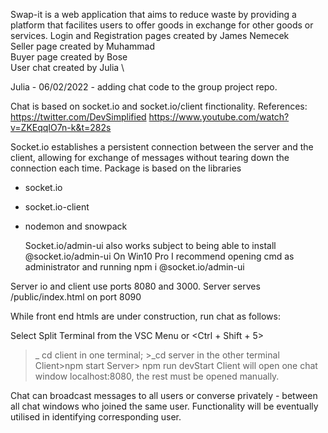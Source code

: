 Swap-it is a web application that aims to reduce waste by providing a platform that facilites users to offer goods in exchange for other goods or services.
Login and Registration pages created by James Nemecek \
Seller page created by Muhammad \
Buyer page created by Bose \
User chat created by Julia \

Julia - 06/02/2022 - adding chat code to the group project repo.

Chat is based on socket.io and socket.io/client finctionality.
References: https://twitter.com/DevSimplified
https://www.youtube.com/watch?v=ZKEqqIO7n-k&t=282s

Socket.io establishes a persistent connection between the server and the client,
allowing for exchange of messages without tearing down the connection each time.
Package is based on the libraries

- socket.io
- socket.io-client
- nodemon and snowpack

  Socket.io/admin-ui also works subject to being able to install @socket.io/admin-ui
  On Win10 Pro I recommend opening cmd as administrator and running npm i @socket.io/admin-ui

Server io and client use ports 8080 and 3000.
Server serves /public/index.html on port 8090

While front end htmls are under construction,
run chat as follows:

Select Split Terminal from the VSC Menu or <Ctrl + Shift + 5>

> \_ cd client in one terminal; >\_cd server in the other terminal
> Client>npm start
> Server> npm run devStart
> Client will open one chat window localhost:8080, the rest must be opened manually.

Chat can broadcast messages to all users or converse privately - between all chat windows who joined the same user. Functionality will be eventually utilised in identifying corresponding user.
